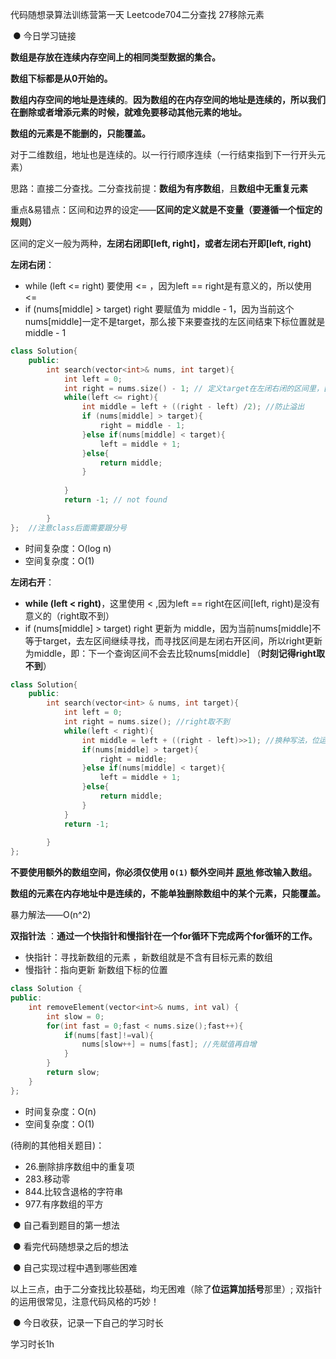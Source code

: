 代码随想录算法训练营第一天 Leetcode704二分查找 27移除元素

​                ● 今日学习链接

[代码随想录]: https://programmercarl.com/%E6%95%B0%E7%BB%84%E7%90%86%E8%AE%BA%E5%9F%BA%E7%A1%80.html

**数组是存放在连续内存空间上的相同类型数据的集合。**

**数组下标都是从0开始的。**

**数组内存空间的地址是连续的**。**因为数组的在内存空间的地址是连续的，所以我们在删除或者增添元素的时候，就难免要移动其他元素的地址。**

**数组的元素是不能删的，只能覆盖。**

对于二维数组，地址也是连续的。以一行行顺序连续（一行结束指到下一行开头元素）



[Leetcode704二分查找]: https://leetcode.cn/problems/binary-search/

思路：直接二分查找。二分查找前提：**数组为有序数组**，且**数组中无重复元素**

重点&易错点：区间和边界的设定——**区间的定义就是不变量（要遵循一个恒定的规则）**

区间的定义一般为两种，**左闭右闭即[left, right]，或者左闭右开即[left, right)**

**左闭右闭**：

- while (left <= right) 要使用 <= ，因为left == right是有意义的，所以使用 <=
- if (nums[middle] > target) right 要赋值为 middle - 1，因为当前这个nums[middle]一定不是target，那么接下来要查找的左区间结束下标位置就是 middle - 1

```c++
class Solution{
    public:
    	int search(vector<int>& nums, int target){
            int left = 0;
            int right = nums.size() - 1; // 定义target在左闭右闭的区间里，[left, right]
            while(left <= right){
                int middle = left + ((right - left) /2); //防止溢出
                if (nums[middle] > target){
                    right = middle - 1;
                }else if(nums[middle] < target){
                    left = middle + 1;
                }else{
                    return middle;
                }
                
            }
            return -1; // not found
            
        }
};	//注意class后面需要跟分号
```

- 时间复杂度：O(log n)
- 空间复杂度：O(1)



**左闭右开**：

- **while (left < right)**，这里使用 < ,因为left == right在区间[left, right)是没有意义的（right取不到）
- if (nums[middle] > target) right 更新为 middle，因为当前nums[middle]不等于target，去左区间继续寻找，而寻找区间是左闭右开区间，所以right更新为middle，即：下一个查询区间不会去比较nums[middle]  （**时刻记得right取不到**）

```cpp
class Solution{
    public:
    	int search(vector<int> & nums, int target){
            int left = 0;
            int right = nums.size(); //right取不到
            while(left < right){
                int middle = left + ((right - left)>>1); //换种写法，位运算  注意一定要加上括号！！！
                if(nums[middle] > target){
                    right = middle;
                }else if(nums[middle] < target){
                    left = middle + 1;
                }else{
                    return middle;
                }
            }
            return -1;
            
        }
};
```



[27移除元素]: https://leetcode.cn/problems/remove-element/	""

**不要使用额外的数组空间，你必须仅使用 `O(1)` 额外空间并 [原地 ](https://baike.baidu.com/item/原地算法)修改输入数组。**

**数组的元素在内存地址中是连续的，不能单独删除数组中的某个元素，只能覆盖。**

暴力解法——O(n^2)

**双指针法** ：**通过一个快指针和慢指针在一个for循环下完成两个for循环的工作。**

- 快指针：寻找新数组的元素 ，新数组就是不含有目标元素的数组
- 慢指针：指向更新 新数组下标的位置



```c++
class Solution {
public:
    int removeElement(vector<int>& nums, int val) {
		int slow = 0;
        for(int fast = 0;fast < nums.size();fast++){
            if(nums[fast]!=val){
                nums[slow++] = nums[fast]; //先赋值再自增
            }
        }
        return slow;
    }
};
```

- 时间复杂度：O(n)
- 空间复杂度：O(1)





(待刷的其他相关题目)：

- 26.删除排序数组中的重复项
- 283.移动零
- 844.比较含退格的字符串
- 977.有序数组的平方









​                ● 自己看到题目的第一想法

​                ● 看完代码随想录之后的想法 

​                ● 自己实现过程中遇到哪些困难 

以上三点，由于二分查找比较基础，均无困难（除了**位运算加括号**那里）; 双指针的运用很常见，注意代码风格的巧妙！

​                ● 今日收获，记录一下自己的学习时长

学习时长1h
